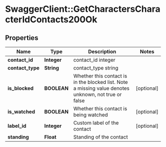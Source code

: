 # SwaggerClient::GetCharactersCharacterIdContacts200Ok

## Properties
Name | Type | Description | Notes
------------ | ------------- | ------------- | -------------
**contact_id** | **Integer** | contact_id integer | 
**contact_type** | **String** | contact_type string | 
**is_blocked** | **BOOLEAN** | Whether this contact is in the blocked list. Note a missing value denotes unknown, not true or false | [optional] 
**is_watched** | **BOOLEAN** | Whether this contact is being watched | [optional] 
**label_id** | **Integer** | Custom label of the contact | [optional] 
**standing** | **Float** | Standing of the contact | 


